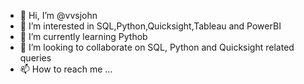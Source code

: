 - 👋 Hi, I’m @vvsjohn
- 👀 I’m interested in SQL,Python,Quicksight,Tableau and PowerBI
- 🌱 I’m currently learning Pythob
- 💞️ I’m looking to collaborate on SQL, Python and Quicksight related queries
- 📫 How to reach me ...

<!---
vvsjohn/vvsjohn is a ✨ special ✨ repository because its `README.md` (this file) appears on your GitHub profile.
You can click the Preview link to take a look at your changes.
--->
